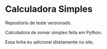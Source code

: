 # Calculadora Simples
 Repositório de teste versionado.

 Calculadora de somar simples feita em Python.
 
 Essa linha eu adicionei diretamente no site.
